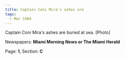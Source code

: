 ```yaml
---  
title: Captain Coni Mira's ashes are  
tags:  
  - Mar 1984  
---  
```

  
Captain Coni Mira's ashes are buried at sea. [Photo]  
  
Newspapers: **Miami Morning News or The Miami Herald**  
  
Page: **1**, Section: **C** 
